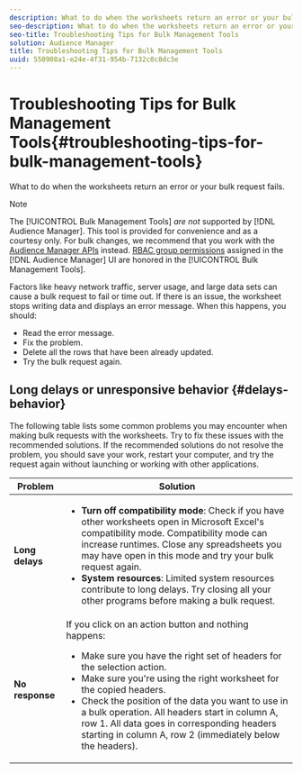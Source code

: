 ```yaml
---
description: What to do when the worksheets return an error or your bulk request fails.
seo-description: What to do when the worksheets return an error or your bulk request fails.
seo-title: Troubleshooting Tips for Bulk Management Tools
solution: Audience Manager
title: Troubleshooting Tips for Bulk Management Tools
uuid: 550908a1-e24e-4f31-954b-7132c0c8dc3e
---
```


# Troubleshooting Tips for Bulk Management Tools{#troubleshooting-tips-for-bulk-management-tools}

What to do when the worksheets return an error or your bulk request fails.



<!-- 

<p>r_bulk_troubleshoot.xml </p>

 -->

>[!NOTE]
>
>The [!UICONTROL Bulk Management Tools] *are not* supported by [!DNL Audience Manager]. This tool is provided for convenience and as a courtesy only. For bulk changes, we recommend that you work with the [Audience Manager APIs](../../api/rest-api-main/aam-api-getting-started.md) instead. [RBAC group permissions](../../features/administration/administration-overview.md) assigned in the [!DNL Audience Manager] UI are honored in the [!UICONTROL Bulk Management Tools].

Factors like heavy network traffic, server usage, and large data sets can cause a bulk request to fail or time out. If there is an issue, the worksheet stops writing data and displays an error message. When this happens, you should:

* Read the error message. 
* Fix the problem. 
* Delete all the rows that have been already updated. 
* Try the bulk request again.

## Long delays or unresponsive behavior {#delays-behavior}

The following table lists some common problems you may encounter when making bulk requests with the worksheets. Try to fix these issues with the recommended solutions. If the recommended solutions do not resolve the problem, you should save your work, restart your computer, and try the request again without launching or working with other applications.

<table id="table_AC6FB99402214A4EAC6E709465BB67AF"> 
 <thead> 
  <tr> 
   <th colname="col1" class="entry"> Problem </th> 
   <th colname="col2" class="entry"> Solution </th> 
  </tr> 
 </thead>
 <tbody> 
  <tr> 
   <td colname="col1"> <b>Long delays</b> </td> 
   <td colname="col2"> 
    <ul id="ul_AA6F414024B2475AB1C0B46DC3FF0B36"> 
     <li id="li_ECC83AC39D7142519AA9A223DB8FCF23"> <b>Turn off compatibility mode</b>: Check if you have other worksheets open in Microsoft Excel's compatibility mode. Compatibility mode can increase runtimes. Close any spreadsheets you may have open in this mode and try your bulk request again. </li> 
     <li id="li_234BFCF563234DE198884F33AB75280D"> <b>System resources</b>: Limited system resources contribute to long delays. Try closing all your other programs before making a bulk request. </li> 
    </ul> </td> 
  </tr> 
  <tr> 
   <td colname="col1"> <b>No response</b> </td> 
   <td colname="col2">If you click on an action button and nothing happens: 
    <ul id="ul_142E63CDD556414AB639E51734FEDBCF"> 
     <li id="li_DBB6C819603D46B5AECC9C854FDAFDF1">Make sure you have the right set of headers for the selection action. </li> 
     <li id="li_391C9031907A4085BDAD42054960045C">Make sure you're using the right worksheet for the copied headers. </li> 
     <li id="li_76A7241989204933858621FAAB5C3408">Check the position of the data you want to use in a bulk operation. All headers start in column A, row 1. All data goes in corresponding headers starting in column A, row 2 (immediately below the headers). </li> 
    </ul> </td> 
  </tr> 
 </tbody> 
</table>

